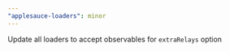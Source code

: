 ```yaml
---
"applesauce-loaders": minor
---
```


Update all loaders to accept observables for `extraRelays` option
